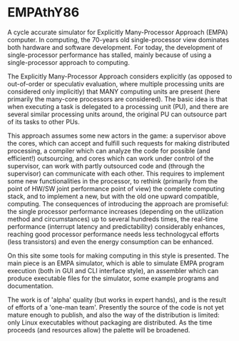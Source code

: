 # EMPAthY86
A cycle accurate simulator for Explicitly Many-Processor Approach (EMPA) computer.
In computing, the 70-years old single-processor view dominates both hardware and software development.
For today, the development of single-processor performance has stalled, mainly because of using a
single-processor approach to computing. 

The Explicitly Many-Processor Approach considers explicitly (as opposed to out-of-order or speculativ evaluation,
where multiple processing units are considered only implicitly) that MANY computing units are present (here
primarily the many-core processors are considered). The basic idea is that when executing a task is delegated
to a processing unit (PU), and there are several similar processing units around, the original PU can
outsource part of its tasks to other PUs.

This approach assumes some new actors in the game: a supervisor above the cores, which can accept and fulfill
such requests for making distributed processing, a compiler which can analyze the code for possible (and efficient!)
outsourcing, and cores which can work under control of the supervisor, can work with partly outsourced
code and (through the supervisor) can communicate with each other. This requires to implement some new
functionalities in the processor, to rethink (primarily from the point of HW/SW joint performance point of view)
the complete computing stack, and to implement a new, but with the old one upward compatible, computing.
The consequences of introducing the approach are promiseful: the single processor performance increases
(depending on the utilization method and circumstances) up to several hundreds times, the real-time performance
(interrupt latency and predictability) considerably enhances, reaching good processor performance needs less
technologycal efforts (less transistors) and even the energy consumption can be enhanced.

On this site some tools for making computing in this style is presented. The main piece is an EMPA simulator,
which is able to simulate EMPA program execution (both in GUI and CLI interface style), an assembler which
can produce executable files for the simulator, some example programs and documentation.

The work is of 'alpha' quality (but works in expert hands), and is the result of efforts of a 'one-man team'.
Presently the source of the code is not yet mature enough to publish, and also the way of the distribution
is limited: only Linux executables without packaging are distributed. As the time proceeds (and resources allow)
the palette will be broadened.
